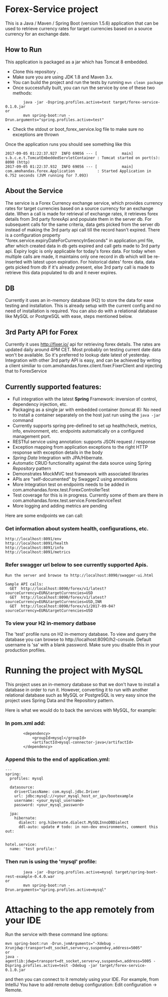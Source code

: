 # Forex-Service project

This is a Java / Maven / Spring Boot (version 1.5.6) application that can be used to retrieve currency rates for target currencies based on a source currency for an exchange date.


## How to Run 

This application is packaged as a jar which has Tomcat 8 embedded.

* Clone this repository .
* Make sure you are using JDK 1.8 and Maven 3.x.
* You can build the project and run the tests by running ```mvn clean package```
* Once successfully built, you can run the service by one of these two methods:
```
        java -jar -Dspring.profiles.active=test target/forex-service-0.1.0.jar
or
        mvn spring-boot:run -Drun.arguments="spring.profiles.active=test"
```
* Check the stdout or boot_forex_service.log file to make sure no exceptions are thrown

Once the application runs you should see something like this

```
2017-09-05 01:22:37.927  INFO 69056 --- [           main] s.b.c.e.t.TomcatEmbeddedServletContainer : Tomcat started on port(s): 8090 (http)
2017-09-05 01:22:37.932  INFO 69056 --- [           main] com.amohandas.forex.Application          : Started Application in 6.752 seconds (JVM running for 7.093)
```

## About the Service

The service is a Forex Currency exchange service, which provides currency rates for target currencies based on a source currency for an exchange date.
When a call is made for retrieval of exchange rates, it retrieves forex details from 3rd party forexApi and populate them in the server db.
For subsequent calls for the same criteria, data gets picked from the server db instead of making the 3rd party api call till the record hasn't expired.
There is a configuration property "forex.service.expiryDateForCurrencyInSeconds" in application.yml file, after which created data in db gets expired and call gets made to 3rd party api.
Expiry logic is only applicable for today's forex data. For today when multiple calls are made, it maintains only one record in db which will be re-inserted with latest upon expiration.
For historical dates' forex data, data gets picked from db if it's already present, else 3rd party call is made to retrieve this data populated to db and it never expires.

## DB
Currently it uses an in-memory database (H2) to store the data for ease testing and installation. This is already setup with the current config and no need of installation is required.
You can also do with a relational database like MySQL or PostgreSQL with ease, steps mentioned below.

## 3rd Party API for Forex
Currently it uses http://fixer.io/ api for retrieving forex details.
The rates are updated daily around 4PM CET.
Most probably on testing current date data won't be available.
So it's preferred to lookup date latest of yesterday.
Integration with other 3rd party API is easy, and can be achieved by writing a client similiar to com.amohandas.forex.client.fixer.FixerClient and injecting that to ForexService

## Currently supported features:

* Full integration with the latest **Spring** Framework: inversion of control, dependency injection, etc.
* Packaging as a single jar with embedded container (tomcat 8): No need to install a container separately on the host just run using the ``java -jar`` command
* Currently supports spring pre-defined to set up healthcheck, metrics, info, environment, etc. endpoints automatically on a configured management port.
* RESTful service using annotation: supports JSON request / response
* Exception mapping from application exceptions to the right HTTP response with exception details in the body
* *Spring Data* Integration with JPA/Hibernate.
* Automatic CRUD functionality against the data source using Spring *Repository* pattern
* Demonstrates MockMVC test framework with associated libraries
* APIs are "self-documented" by Swagger2 using annotations
* More Integration test on endpoints needs to be added in com.amohandas.forex.test.ForexControllerTest
* Test coverage for this is in progress. Currently some of them are there in com.amohandas.forex.test.service.ForexServiceTest
* More logging and adding metrics are pending

Here are some endpoints we can call:

### Get information about system health, configurations, etc.

```
http://localhost:8091/env
http://localhost:8091/health
http://localhost:8091/info
http://localhost:8091/metrics
```

### Refer swagger url below to see currently supported Apis.

```
Run the server and browse to http://localhost:8090/swagger-ui.html

Sample API calls:
  GET  http://localhost:8090/forex/v1/latest?sourceCurrency=EUR&targetCurrencies=USD
  GET  http://localhost:8090/forex/v1/latest?sourceCurrency=EUR&targetCurrencies=USD,INR
  GET  http://localhost:8090/forex/v1/2017-09-04?sourceCurrency=EUR&targetCurrencies=USD
```

### To view your H2 in-memory datbase

The 'test' profile runs on H2 in-memory database. To view and query the database you can browse to http://localhost:8090/h2-console. Default username is 'sa' with a blank password. Make sure you disable this in your production profiles.

# Running the project with MySQL

This project uses an in-memory database so that we don't have to install a database in order to run it.
However, converting it to run with another relational database such as MySQL or PostgreSQL is very easy since the project uses Spring Data and the Repository pattern.

Here is what we would do to back the services with MySQL, for example:

### In pom.xml add: 

```
        <dependency>
            <groupId>mysql</groupId>
            <artifactId>mysql-connector-java</artifactId>
        </dependency>
```

### Append this to the end of application.yml: 

```
---
spring:
  profiles: mysql

  datasource:
    driverClassName: com.mysql.jdbc.Driver
    url: jdbc:mysql://<your_mysql_host_or_ip>/bootexample
    username: <your_mysql_username>
    password: <your_mysql_password>

  jpa:
    hibernate:
      dialect: org.hibernate.dialect.MySQLInnoDBDialect
      ddl-auto: update # todo: in non-dev environments, comment this out:


hotel.service:
  name: 'test profile:'
```

### Then run is using the 'mysql' profile:

```
        java -jar -Dspring.profiles.active=mysql target/spring-boot-rest-example-0.4.0.war
or
        mvn spring-boot:run -Drun.arguments="spring.profiles.active=mysql"
```

# Attaching to the app remotely from your IDE

Run the service with these command line options:

```
mvn spring-boot:run -Drun.jvmArguments="-Xdebug -Xrunjdwp:transport=dt_socket,server=y,suspend=y,address=5005"
or
java -agentlib:jdwp=transport=dt_socket,server=y,suspend=n,address=5005 -Dspring.profiles.active=test -Ddebug -jar target/forex-service-0.1.0.jar
```
and then you can connect to it remotely using your IDE. For example, from IntelliJ You have to add remote debug configuration: Edit configuration -> Remote.
